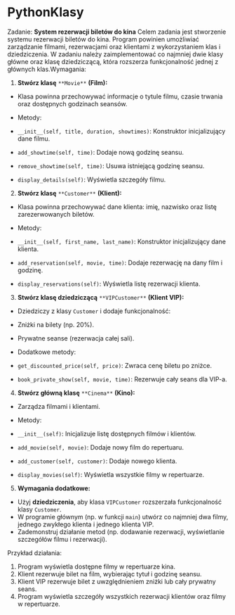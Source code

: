 # PythonKlasy

Zadanie:  **System rezerwacji biletów do kina**
Celem zadania jest stworzenie systemu rezerwacji biletów do kina. Program powinien umożliwiać zarządzanie filmami, rezerwacjami oraz klientami z wykorzystaniem klas i dziedziczenia. W zadaniu należy zaimplementować co najmniej dwie klasy główne oraz klasę dziedziczącą, która rozszerza funkcjonalność jednej z głównych klas.Wymagania:

1.  **Stwórz klasę** `**Movie**` **(Film):**

-   Klasa powinna przechowywać informacje o tytule filmu, czasie trwania oraz dostępnych godzinach seansów.

-   Metody:

-   `__init__(self, title, duration, showtimes)`: Konstruktor inicjalizujący dane filmu.
-   `add_showtime(self, time)`: Dodaje nową godzinę seansu.
-   `remove_showtime(self, time)`: Usuwa istniejącą godzinę seansu.

-   `display_details(self)`: Wyświetla szczegóły filmu.

2.  **Stwórz klasę** `**Customer**` **(Klient):**

-   Klasa powinna przechowywać dane klienta: imię, nazwisko oraz listę zarezerwowanych biletów.

-   Metody:

-   `__init__(self, first_name, last_name)`: Konstruktor inicjalizujący dane klienta.
-   `add_reservation(self, movie, time)`: Dodaje rezerwację na dany film i godzinę.

-   `display_reservations(self)`: Wyświetla listę rezerwacji klienta.

3.  **Stwórz klasę dziedziczącą** `**VIPCustomer**` **(Klient VIP):**

-   Dziedziczy z klasy  `Customer`  i dodaje funkcjonalność:

-   Zniżki na bilety (np. 20%).

-   Prywatne seanse (rezerwacja całej sali).

-   Dodatkowe metody:

-   `get_discounted_price(self, price)`: Zwraca cenę biletu po zniżce.

-   `book_private_show(self, movie, time)`: Rezerwuje cały seans dla VIP-a.

4.  **Stwórz główną klasę** `**Cinema**` **(Kino):**

-   Zarządza filmami i klientami.

-   Metody:

-   `__init__(self)`: Inicjalizuje listę dostępnych filmów i klientów.
-   `add_movie(self, movie)`: Dodaje nowy film do repertuaru.
-   `add_customer(self, customer)`: Dodaje nowego klienta.

-   `display_movies(self)`: Wyświetla wszystkie filmy w repertuarze.

5.  **Wymagania dodatkowe:**

-   Użyj  **dziedziczenia**, aby klasa  `VIPCustomer`  rozszerzała funkcjonalność klasy  `Customer`.
-   W programie głównym (np. w funkcji  `main`) utwórz co najmniej dwa filmy, jednego zwykłego klienta i jednego klienta VIP.
-   Zademonstruj działanie metod (np. dodawanie rezerwacji, wyświetlanie szczegółów filmu i rezerwacji).

Przykład działania:

1.  Program wyświetla dostępne filmy w repertuarze kina.
2.  Klient rezerwuje bilet na film, wybierając tytuł i godzinę seansu.
3.  Klient VIP rezerwuje bilet z uwzględnieniem zniżki lub cały prywatny seans.
4.  Program wyświetla szczegóły wszystkich rezerwacji klientów oraz filmy w repertuarze.
